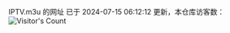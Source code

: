 IPTV.m3u 的网址 已于 2024-07-15 06:12:12 更新，本仓库访客数：![Visitor's Count](https://profile-counter.glitch.me/hero1898_tv/count.svg)
